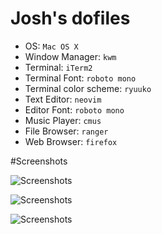 # Josh's dofiles



* OS: `Mac OS X`
* Window Manager: `kwm`
* Terminal: `iTerm2`
* Terminal Font: `roboto mono`
* Terminal color scheme: `ryuuko`
* Text Editor: `neovim`
* Editor Font: `roboto mono`
* Music Player: `cmus`
* File Browser: `ranger`
* Web Browser: `firefox`

#Screenshots

![Screenshots](http://i.imgur.com/4OhCBX8.png "Dirty I")

![Screenshots](http://i.imgur.com/L3smboR.jpg "Dirty II")

![Screenshots](http://i.imgur.com/cTfTrNe.png "Dirty II")


